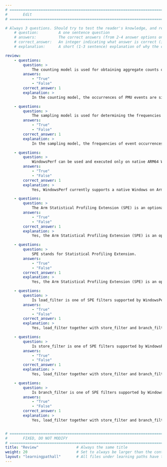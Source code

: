 ```yaml
---
# ================================================================================
#       Edit
# ================================================================================

# Always 3 questions. Should try to test the reader's knowledge, and reinforce the key points you want them to remember.
    # question:         A one sentence question
    # answers:          The correct answers (from 2-4 answer options only). Should be surrounded by quotes.
    # correct_answer:   An integer indicating what answer is correct (index starts from 0)
    # explanation:      A short (1-3 sentence) explanation of why the correct answer is correct. Can add additional context if desired

review:
    - questions:
        question: >
            The counting model is used for obtaining aggregate counts of occurrences of special events.
        answers:
            - "True"
            - "False"
        correct_answer: 1
        explanation: >
            In the counting model, the occurrences of PMU events are simply aggregated over a given time period.

    - questions:
        question: >
            The sampling model is used for determining the frequencies of event occurrences produced by program locations at the function, basic block, and/or instruction levels.
        answers:
            - "True"
            - "False"
        correct_answer: 1
        explanation: >
            In the sampling model, the frequencies of event occurrences produced by the program determine "hot" locations at the function, basic block, and/or instruction levels.

    - questions:
        question: >
            WindowsPerf can be used and executed only on native ARM64 WOA hardware, and not in a virtual environment.
        answers:
            - "True"
            - "False"
        correct_answer: 1
        explanation: >
            Yes, WindowsPerf currently supports a native Windows on Arm environment only.

    - questions:
        question: >
            The Arm Statistical Profiling Extension (SPE) is an optional feature in ARMv8.2 hardware.
        answers:
            - "True"
            - "False"
        correct_answer: 1
        explanation: >
            Yes, the Arm Statistical Profiling Extension (SPE) is an optional feature in ARMv8.2 hardware that allows CPU instructions to be sampled and associated with the source code location where that instruction occurred.

    - questions:
        question: >
            SPE stands for Statistical Profiling Extension.
        answers:
            - "True"
            - "False"
        correct_answer: 1
        explanation: >
            Yes, the Arm Statistical Profiling Extension (SPE) is an optional feature in ARMv8.2 hardware.

    - questions:
        question: >
            Is load_filter is one of SPE filters supported by WindowsPerf?
        answers:
            - "True"
            - "False"
        correct_answer: 1
        explanation: >
            Yes, load_filter together with store_filter and branch_filter are SPE filters supported by WindowsPerf.

    - questions:
        question: >
            Is store_filter is one of SPE filters supported by WindowsPerf?
        answers:
            - "True"
            - "False"
        correct_answer: 1
        explanation: >
            Yes, load_filter together with store_filter and branch_filter are SPE filters supported by WindowsPerf.

    - questions:
        question: >
            Is branch_filter is one of SPE filters supported by WindowsPerf?
        answers:
            - "True"
            - "False"
        correct_answer: 1
        explanation: >
            Yes, load_filter together with store_filter and branch_filter are SPE filters supported by WindowsPerf.


# ================================================================================
#       FIXED, DO NOT MODIFY
# ================================================================================
title: "Review"                 # Always the same title
weight: 20                      # Set to always be larger than the content in this path
layout: "learningpathall"       # All files under learning paths have this same wrapper
---
```

